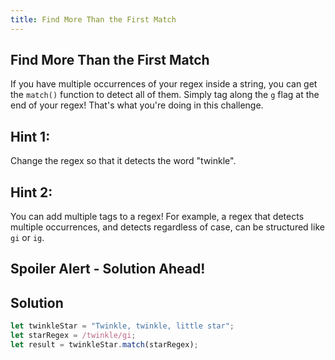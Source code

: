 ```yaml
---
title: Find More Than the First Match
---
```

## Find More Than the First Match

<!-- The article goes here, in GitHub-flavored Markdown. Feel free to add YouTube videos, images, and CodePen/JSBin embeds  -->
If you have multiple occurrences of your regex inside a string, you can get the `match()` function to detect all of them. Simply tag along the `g` flag at the end of your regex! That's what you're doing in this challenge.

## Hint 1:

Change the regex so that it detects the word "twinkle".

## Hint 2:

You can add multiple tags to a regex! For example, a regex that detects multiple occurrences, and detects regardless of case, can be structured like `gi` or `ig`.

## Spoiler Alert - Solution Ahead!

## Solution

```javascript
let twinkleStar = "Twinkle, twinkle, little star";
let starRegex = /twinkle/gi; 
let result = twinkleStar.match(starRegex); 
```
